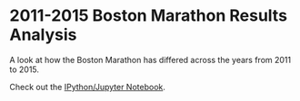 2011-2015 Boston Marathon Results Analysis
==========================================

A look at how the Boston Marathon has differed across the years from 2011 to 2015.

Check out the [IPython/Jupyter Notebook](http://nbviewer.jupyter.org/github/pchng/boston-marathon-2011-2015/blob/master/Boston%20Marathon%202011-2015%20Results%20Analysis.ipynb).
